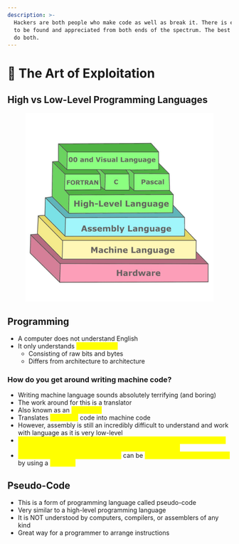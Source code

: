 ```yaml
---
description: >-
  Hackers are both people who make code as well as break it. There is elegance
  to be found and appreciated from both ends of the spectrum. The best hackers
  do both.
---
```


# 🎨 The Art of Exploitation

## High vs Low-Level Programming Languages

<figure><img src=".gitbook/assets/image (1).png" alt=""><figcaption></figcaption></figure>

## Programming

* A computer does not understand English
* It only understands <mark style="color:yellow;">machine code</mark>
  * Consisting of raw bits and bytes
  * Differs from architecture to architecture

### How do you get around writing machine code?

* Writing machine language sounds absolutely terrifying (and boring)
* The work around for this is a translator
* Also known as an <mark style="color:yellow;">assembler</mark>
* Translates <mark style="color:yellow;">assembly</mark> code into machine code
* However, assembly is still an incredibly difficult to understand and work with language as it is very low-level
* <mark style="color:yellow;">Now to get around writing assembly, you need to master a higher-level programming language as they are much more intuitive</mark>
* <mark style="color:yellow;">High-level programming languages</mark> can be <mark style="color:yellow;">translated into machine code</mark> by using a <mark style="color:yellow;">compiler</mark>

## Pseudo-Code

* This is a form of programming language called pseudo-code
* Very similar to a high-level programming language
* It is NOT understood by computers, compilers, or assemblers of any kind
* Great way for a programmer to arrange instructions
